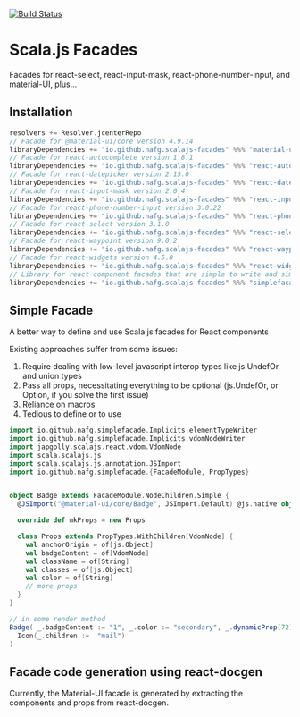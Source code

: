 [![Build Status](https://travis-ci.org/nafg/scalajs-facades.svg?branch=master)](https://travis-ci.org/nafg/scalajs-facades)

# Scala.js Facades

Facades for react-select, react-input-mask, react-phone-number-input, and material-UI, plus...

## Installation
<!-- Begin autogenerated via sbt generateInstallInstructions -->
```scala
resolvers += Resolver.jcenterRepo
// Facade for @material-ui/core version 4.9.14
libraryDependencies += "io.github.nafg.scalajs-facades" %%% "material-ui-core_4" % "0.12.0"
// Facade for react-autocomplete version 1.8.1
libraryDependencies += "io.github.nafg.scalajs-facades" %%% "react-autocomplete_1" % "0.12.0"
// Facade for react-datepicker version 2.15.0
libraryDependencies += "io.github.nafg.scalajs-facades" %%% "react-datepicker_2" % "0.12.0"
// Facade for react-input-mask version 2.0.4
libraryDependencies += "io.github.nafg.scalajs-facades" %%% "react-input-mask_2" % "0.12.0"
// Facade for react-phone-number-input version 3.0.22
libraryDependencies += "io.github.nafg.scalajs-facades" %%% "react-phone-number-input_3" % "0.12.0"
// Facade for react-select version 3.1.0
libraryDependencies += "io.github.nafg.scalajs-facades" %%% "react-select_3" % "0.12.0"
// Facade for react-waypoint version 9.0.2
libraryDependencies += "io.github.nafg.scalajs-facades" %%% "react-waypoint_9" % "0.12.0"
// Facade for react-widgets version 4.5.0
libraryDependencies += "io.github.nafg.scalajs-facades" %%% "react-widgets_4" % "0.12.0"
// Library for react component facades that are simple to write and simple to use
libraryDependencies += "io.github.nafg.scalajs-facades" %%% "simplefacade" % "0.12.0"
```
<!-- End autogenerated via sbt generateInstallInstructions -->

## Simple Facade
A better way to define and use Scala.js facades for React components

Existing approaches suffer from some issues:
1. Require dealing with low-level javascript interop types like js.UndefOr and union types
2. Pass all props, necessitating everything to be optional (js.UndefOr, or Option, if you solve the first issue)
3. Reliance on macros
4. Tedious to define or to use


```scala
import io.github.nafg.simplefacade.Implicits.elementTypeWriter
import io.github.nafg.simplefacade.Implicits.vdomNodeWriter
import japgolly.scalajs.react.vdom.VdomNode
import scala.scalajs.js
import scala.scalajs.js.annotation.JSImport
import io.github.nafg.simplefacade.{FacadeModule, PropTypes}


object Badge extends FacadeModule.NodeChildren.Simple {
  @JSImport("@material-ui/core/Badge", JSImport.Default) @js.native object raw extends js.Object

  override def mkProps = new Props

  class Props extends PropTypes.WithChildren[VdomNode] {
    val anchorOrigin = of[js.Object]
    val badgeContent = of[VdomNode]
    val className = of[String]
    val classes = of[js.Object]
    val color = of[String]
    // more props
  }
}

// in some render method
Badge( _.badgeContent := "1", _.color := "secondary", _.dynamicProp(72))(
  Icon(_.children :=  "mail")
)

```

## Facade code generation using react-docgen

Currently, the Material-UI facade is generated by extracting the components and props from react-docgen.
